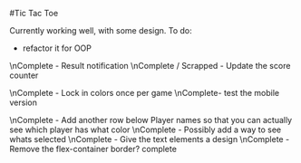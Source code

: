 #Tic Tac Toe

Currently working well, with some design.
To do:
- refactor it for OOP

\nComplete -  Result notification
\nComplete / Scrapped - Update the score counter

\nComplete - Lock in colors once per game
\nComplete- test the mobile version 

\nComplete - Add another row below Player names so that you can actually see which player has what color
\nComplete - Possibly add a way to see whats selected
\nComplete - Give the text elements a design
\nComplete - Remove the flex-container border? complete

